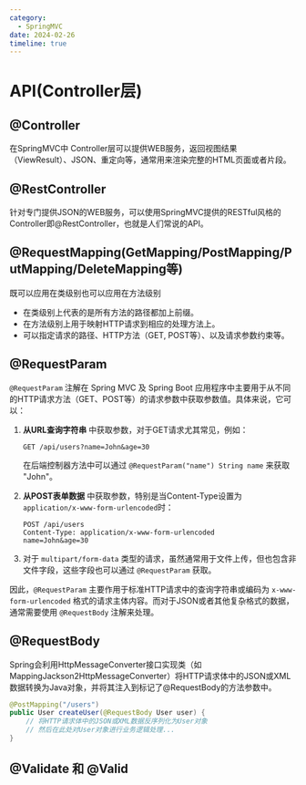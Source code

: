 ```yaml
---
category:
  - SpringMVC
date: 2024-02-26
timeline: true
---
```


# API(Controller层)

## @Controller

在SpringMVC中 Controller层可以提供WEB服务，返回视图结果（ViewResult）、JSON、重定向等，通常用来渲染完整的HTML页面或者片段。

## @RestController

针对专门提供JSON的WEB服务，可以使用SpringMVC提供的RESTful风格的Controller即@RestController，也就是人们常说的API。

## @RequestMapping(GetMapping/PostMapping/PutMapping/DeleteMapping等)

既可以应用在类级别也可以应用在方法级别

- 在类级别上代表的是所有方法的路径都加上前缀。
- 在方法级别上用于映射HTTP请求到相应的处理方法上。
- 可以指定请求的路径、HTTP方法（GET, POST等）、以及请求参数约束等。

## @RequestParam

`@RequestParam` 注解在 Spring MVC 及 Spring Boot 应用程序中主要用于从不同的HTTP请求方法（GET、POST等）的请求参数中获取参数值。具体来说，它可以：

1. **从URL查询字符串** 中获取参数，对于GET请求尤其常见，例如：

   ```text
   GET /api/users?name=John&age=30
   ```

   在后端控制器方法中可以通过 `@RequestParam("name") String name` 来获取 "John"。

2. **从POST表单数据** 中获取参数，特别是当Content-Type设置为`application/x-www-form-urlencoded`时：

   ```text
   POST /api/users
   Content-Type: application/x-www-form-urlencoded
   name=John&age=30
   ```

3. 对于 `multipart/form-data` 类型的请求，虽然通常用于文件上传，但也包含非文件字段，这些字段也可以通过 `@RequestParam` 获取。

因此，`@RequestParam` 主要作用于标准HTTP请求中的查询字符串或编码为 `x-www-form-urlencoded` 格式的请求主体内容。而对于JSON或者其他复杂格式的数据，通常需要使用 `@RequestBody` 注解来处理。

## @RequestBody

Spring会利用HttpMessageConverter接口实现类（如MappingJackson2HttpMessageConverter）将HTTP请求体中的JSON或XML数据转换为Java对象，并将其注入到标记了@RequestBody的方法参数中。

```java
@PostMapping("/users")
public User createUser(@RequestBody User user) {
    // 将HTTP请求体中的JSON或XML数据反序列化为User对象
    // 然后在此处对User对象进行业务逻辑处理...
}
```

## @Validate 和 @Valid
